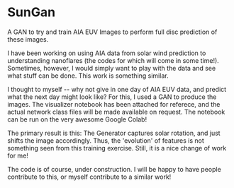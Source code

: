 # SunGan
A GAN to try and train AIA EUV Images to perform full disc prediction of these images.

I have been working on using AIA data from solar wind prediction to understanding nanoflares (the codes for which will come in some time!). Sometimes, however, I would simply want to play with the data and see what stuff can be done. This work is something similar.

I thought to myself -- why not give in one day of AIA EUV data, and predict what the next day might look like? For this, I used a GAN to produce the images. The visualizer notebook has been attached for referece, and the actual network class files will be made available on request. The notebook can be run on the very awesome Google Colab!

The primary result is this: The Generator captures solar rotation, and just shifts the image accordingly. Thus, the 'evolution' of features is not something seen from this training exercise. Still, it is a nice change of work for me!

The code is of course, under construction. I will be happy to have people contribute to this, or myself contribute to a similar work!
